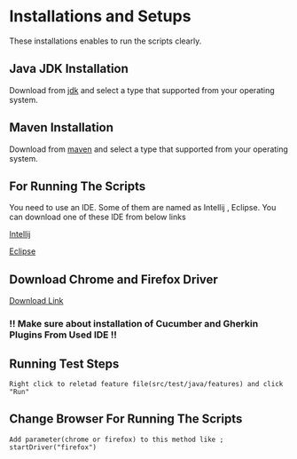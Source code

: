 # Installations and Setups

These installations enables to run the scripts clearly.

## Java JDK Installation

Download from [jdk](https://www.oracle.com/tr/java/technologies/javase-jdk15-downloads.html) and select a type that supported from your operating system.

## Maven Installation

Download from [maven](https://maven.apache.org/download.cgi) and select a type that supported from your operating system.

## For Running The Scripts

You need to use an IDE. Some of them are named as Intellij , Eclipse.
You can download one of these IDE from below links

[Intellij ](https://www.jetbrains.com/idea/download/#section=windows)

[Eclipse](https://www.eclipse.org/downloads/)

## Download Chrome and Firefox Driver

[Download Link](https://sites.google.com/a/chromium.org/chromedriver/)

### !! Make sure about installation of Cucumber and Gherkin Plugins From Used IDE !!

## Running Test Steps
```
Right click to reletad feature file(src/test/java/features) and click "Run"
```
## Change Browser For Running The Scripts   
```
Add parameter(chrome or firefox) to this method like ; startDriver("firefox")
```

